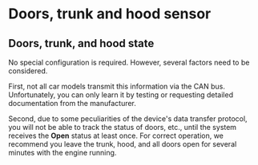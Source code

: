 # Doors, trunk and hood sensor

## Doors, trunk, and hood state

No special configuration is required. However, several factors need to be considered.

First, not all car models transmit this information via the CAN bus. Unfortunately, you can only learn it by testing or requesting detailed documentation from the manufacturer.

Second, due to some peculiarities of the device's data transfer protocol, you will not be able to track the status of doors, etc., until the system receives the **Open** status at least once. For correct operation, we recommend you leave the trunk, hood, and all doors open for several minutes with the engine running.
